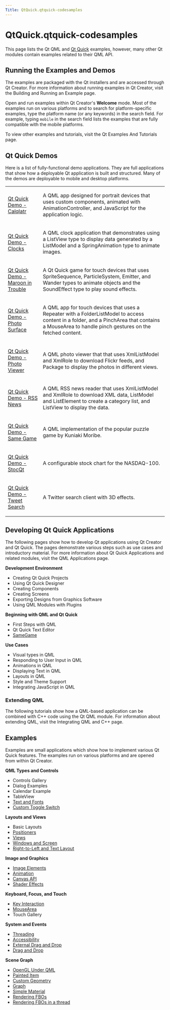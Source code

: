 ```yaml
---
Title: QtQuick.qtquick-codesamples
---
```


# QtQuick.qtquick-codesamples

<span class="subtitle"></span>
<!-- $$$qtquick-codesamples.html-description -->
<p>This page lists the Qt QML and <a href="QtQuick.qtquick-index.md">Qt Quick</a> examples, however, many other Qt modules contain examples related to their QML API.</p>
<h2 id="running-the-examples-and-demos">Running the Examples and Demos</h2>
<p>The examples are packaged with the Qt installers and are accessed through Qt Creator. For more information about running examples in Qt Creator, visit the Building and Running an Example page.</p>
<p>Open and run examples within Qt Creator's <b>Welcome</b> mode. Most of the examples run on various platforms and to search for platform-specific examples, type the platform name (or any keywords) in the search field. For example, typing <code>mobile</code> in the search field lists the examples that are fully compatible with the mobile platforms.</p>
<p>To view other examples and tutorials, visit the Qt Examples And Tutorials page.</p>
<h2 id="qt-quick-demos">Qt Quick Demos</h2>
<p>Here is a list of fully-functional demo applications. They are full applications that show how a deployable Qt application is built and structured. Many of the demos are deployable to mobile and desktop platforms.</p>
<table class="annotated">
<tr class="odd topAlign"><td class="tblName"><p><a href="QtQuick.qtquick-demos-calqlatr-example.md">Qt Quick Demo - Calqlatr</a></p></td><td class="tblDescr"><p>A QML app designed for portrait devices that uses custom components, animated with AnimationController, and JavaScript for the application logic.</p></td></tr>
<tr class="even topAlign"><td class="tblName"><p><a href="QtQuick.qtquick-demos-clocks-example.md">Qt Quick Demo - Clocks</a></p></td><td class="tblDescr"><p>A QML clock application that demonstrates using a ListView type to display data generated by a ListModel and a SpringAnimation type to animate images.</p></td></tr>
<tr class="odd topAlign"><td class="tblName"><p><a href="QtQuick.qtquick-demos-maroon-example.md">Qt Quick Demo - Maroon in Trouble</a></p></td><td class="tblDescr"><p>A Qt Quick game for touch devices that uses SpriteSequence, ParticleSystem, Emitter, and Wander types to animate objects and the SoundEffect type to play sound effects.</p></td></tr>
<tr class="even topAlign"><td class="tblName"><p><a href="QtQuick.qtquick-demos-photosurface-example.md">Qt Quick Demo - Photo Surface</a></p></td><td class="tblDescr"><p>A QML app for touch devices that uses a Repeater with a FolderListModel to access content in a folder, and a PinchArea that contains a MouseArea to handle pinch gestures on the fetched content.</p></td></tr>
<tr class="odd topAlign"><td class="tblName"><p><a href="QtQuick.qtquick-demos-photoviewer-example.md">Qt Quick Demo - Photo Viewer</a></p></td><td class="tblDescr"><p>A QML photo viewer that that uses XmlListModel and XmlRole to download Flickr feeds, and Package to display the photos in different views.</p></td></tr>
<tr class="even topAlign"><td class="tblName"><p><a href="QtQuick.qtquick-demos-rssnews-example.md">Qt Quick Demo - RSS News</a></p></td><td class="tblDescr"><p>A QML RSS news reader that uses XmlListModel and XmlRole to download XML data, ListModel and ListElement to create a category list, and ListView to display the data.</p></td></tr>
<tr class="odd topAlign"><td class="tblName"><p><a href="QtQuick.qtquick-demos-samegame-example.md">Qt Quick Demo - Same Game</a></p></td><td class="tblDescr"><p>A QML implementation of the popular puzzle game by Kuniaki Moribe.</p></td></tr>
<tr class="even topAlign"><td class="tblName"><p><a href="QtQuick.qtquick-demos-stocqt-example.md">Qt Quick Demo - StocQt</a></p></td><td class="tblDescr"><p>A configurable stock chart for the NASDAQ-100.</p></td></tr>
<tr class="odd topAlign"><td class="tblName"><p><a href="QtQuick.qtquick-demos-tweetsearch-example.md">Qt Quick Demo - Tweet Search</a></p></td><td class="tblDescr"><p>A Twitter search client with 3D effects.</p></td></tr>
</table>
<h2 id="developing-qt-quick-applications">Developing Qt Quick Applications</h2>
<p>The following pages show how to develop Qt applications using Qt Creator and Qt Quick. The pages demonstrate various steps such as use cases and introductory material. For more information about Qt Quick Applications and related modules, visit the QML Applications page.</p>
<p><b>Development Environment</b></p>
<ul>
<li>Creating Qt Quick Projects</li>
<li>Using Qt Quick Designer</li>
<li>Creating Components</li>
<li>Creating Screens</li>
<li>Exporting Designs from Graphics Software</li>
<li>Using QML Modules with Plugins</li>
</ul>
<p><b>Beginning with QML and Qt Quick</b></p>
<ul>
<li>First Steps with QML</li>
<li>Qt Quick Text Editor</li>
<li><a href="QtQuick.qml-advtutorial.md">SameGame</a></li>
</ul>
<p><b>Use Cases</b></p>
<ul>
<li>Visual types in QML</li>
<li>Responding to User Input in QML</li>
<li>Animations in QML</li>
<li>Displaying Text in QML</li>
<li>Layouts in QML</li>
<li>Style and Theme Support</li>
<li>Integrating JavaScript in QML</li>
</ul>
<h3 >Extending QML</h3>
<p>The following tutorials show how a QML-based application can be combined with C++ code using the Qt QML module. For information about extending QML, visit the Integrating QML and C++ page.</p>
<h2 id="examples">Examples</h2>
<p>Examples are small applications which show how to implement various Qt Quick features. The examples run on various platforms and are opened from within Qt Creator.</p>
<p><b>QML Types and Controls</b></p>
<ul>
<li>Controls Gallery</li>
<li>Dialog Examples</li>
<li>Calendar Example</li>
<li>TableView</li>
<li><a href="QtQuick.text.md">Text and Fonts</a></li>
<li><a href="QtQuick.qmlexampletoggleswitch.md">Custom Toggle Switch</a></li>
</ul>
<p><b>Layouts and Views</b></p>
<ul>
<li>Basic Layouts</li>
<li><a href="QtQuick.qtquick-positioners-example.md">Positioners</a></li>
<li><a href="QtQuick.qtquick-views-example.md">Views</a></li>
<li><a href="QtQuick.window.md">Windows and Screen</a></li>
<li><a href="QtQuick.qtquick-righttoleft-example.md">Right-to-Left and Text Layout</a></li>
</ul>
<p><b>Image and Graphics</b></p>
<ul>
<li><a href="QtQuick.qtquick-imageelements-example.md/">Image Elements</a></li>
<li><a href="QtQuick.Animation.md">Animation</a></li>
<li><a href="QtQuick.canvas.md">Canvas API</a></li>
<li><a href="QtQuick.qtquick-shadereffects-example.md">Shader Effects</a></li>
</ul>
<p><b>Keyboard, Focus, and Touch</b></p>
<ul>
<li><a href="QtQuick.qtquick-keyinteraction-example.md">Key Interaction</a></li>
<li><a href="QtQuick.mousearea.md">MouseArea</a></li>
<li>Touch Gallery</li>
</ul>
<p><b>System and Events</b></p>
<ul>
<li><a href="QtQuick.qtquick-threading-example.md">Threading</a></li>
<li><a href="QtQuick.qtquick-quick-accessibility-example.md">Accessibility</a></li>
<li><a href="QtQuick.qtquick-externaldraganddrop-example.md">External Drag and Drop</a></li>
<li><a href="QtQuick.qtquick-draganddrop-example.md">Drag and Drop</a></li>
</ul>
<p><b>Scene Graph</b></p>
<ul>
<li><a href="QtQuick.qtquick-scenegraph-openglunderqml-example.md">OpenGL Under QML</a></li>
<li><a href="QtQuick.qtquick-customitems-painteditem-example.md">Painted Item</a></li>
<li><a href="QtQuick.qtquick-scenegraph-customgeometry-example.md">Custom Geometry</a></li>
<li><a href="QtQuick.qtquick-scenegraph-graph-example.md">Graph</a></li>
<li><a href="QtQuick.qtquick-scenegraph-simplematerial-example.md">Simple Material</a></li>
<li><a href="QtQuick.qtquick-scenegraph-textureinsgnode-example.md">Rendering FBOs</a></li>
<li><a href="QtQuick.qtquick-scenegraph-textureinthread-example.md">Rendering FBOs in a thread</a></li>
</ul>
<!-- @@@qtquick-codesamples.html -->
